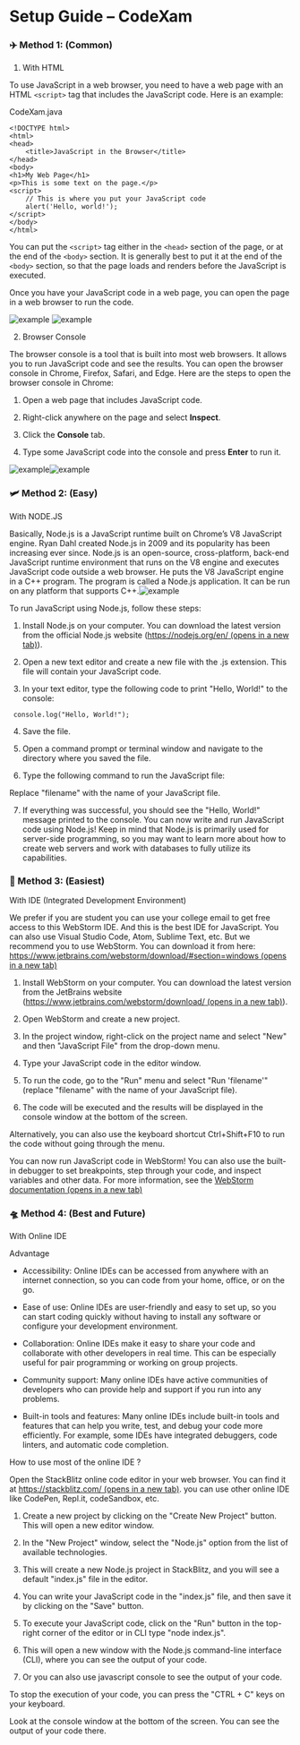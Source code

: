 # Setup Guide – CodeXam
### ✈️ Method 1: (Common)[](#️-method-1-common)

1.  With HTML

To use JavaScript in a web browser, you need to have a web page with an HTML `<script>` tag that includes the JavaScript code. Here is an example:

CodeXam.java

```
<!DOCTYPE html>
<html>
<head>
    <title>JavaScript in the Browser</title>
</head>
<body>
<h1>My Web Page</h1>
<p>This is some text on the page.</p>
<script>
    // This is where you put your JavaScript code
    alert('Hello, world!');
</script>
</body>
</html>
```


You can put the `<script>` tag either in the `<head>` section of the page, or at the end of the `<body>` section. It is generally best to put it at the end of the `<body>` section, so that the page loads and renders before the JavaScript is executed.

Once you have your JavaScript code in a web page, you can open the page in a web browser to run the code.

![example](https://github.com/Subham-Maity/JS-101days-Survive/blob/main/001.Setup%20&%20Installation/picndvid_xam/1.png?raw=true)
![example](https://github.com/Subham-Maity/JS-101days-Survive/blob/main/001.Setup%20%26%20Installation/picndvid_xam/1.png)

2.  Browser Console

The browser console is a tool that is built into most web browsers. It allows you to run JavaScript code and see the results. You can open the browser console in Chrome, Firefox, Safari, and Edge. Here are the steps to open the browser console in Chrome:

1.  Open a web page that includes JavaScript code.
    
2.  Right-click anywhere on the page and select **Inspect**.
    
3.  Click the **Console** tab.
    
4.  Type some JavaScript code into the console and press **Enter** to run it.
    

![example](https://github.com/Subham-Maity/JS-101days-Survive/blob/main/001.Setup%20&%20Installation/picndvid_xam/2.png?raw=true)![example](https://github.com/Subham-Maity/JS-101days-Survive/blob/main/001.Setup%20&%20Installation/picndvid_xam/3.png?raw=true)

### 🛩️ Method 2: (Easy)[](#️-method-2-easy)

With NODE.JS

Basically, Node.js is a JavaScript runtime built on Chrome’s V8 JavaScript engine. Ryan Dahl created Node.js in 2009 and its popularity has been increasing ever since. Node.js is an open-source, cross-platform, back-end JavaScript runtime environment that runs on the V8 engine and executes JavaScript code outside a web browser. He puts the V8 JavaScript engine in a C++ program. The program is called a Node.js application. It can be run on any platform that supports C++.![example](https://upload.wikimedia.org/wikipedia/commons/thumb/b/b2/Ryan_Dahl.jpg/800px-Ryan_Dahl.jpg)

To run JavaScript using Node.js, follow these steps:

1.  Install Node.js on your computer. You can download the latest version from the official Node.js website ([https://nodejs.org/en/ (opens in a new tab)](https://nodejs.org/en/)).
    
2.  Open a new text editor and create a new file with the .js extension. This file will contain your JavaScript code.
    
3.  In your text editor, type the following code to print "Hello, World!" to the console:
    

```
 console.log("Hello, World!");
```


4.  Save the file.
    
5.  Open a command prompt or terminal window and navigate to the directory where you saved the file.
    
6.  Type the following command to run the JavaScript file:
    

Replace "filename" with the name of your JavaScript file.

7.  If everything was successful, you should see the "Hello, World!" message printed to the console. You can now write and run JavaScript code using Node.js! Keep in mind that Node.js is primarily used for server-side programming, so you may want to learn more about how to create web servers and work with databases to fully utilize its capabilities.

### 🚀 Method 3: (Easiest)[](#-method-3-easiest)

With IDE (Integrated Development Environment)

We prefer if you are student you can use your college email to get free access to this WebStorm IDE. And this is the best IDE for JavaScript. You can also use Visual Studio Code, Atom, Sublime Text, etc. But we recommend you to use WebStorm. You can download it from here: [https://www.jetbrains.com/webstorm/download/#section=windows (opens in a new tab)](https://www.jetbrains.com/webstorm/download/#section=windows)

1.  Install WebStorm on your computer. You can download the latest version from the JetBrains website ([https://www.jetbrains.com/webstorm/download/ (opens in a new tab)](https://www.jetbrains.com/webstorm/download/)).
    
2.  Open WebStorm and create a new project.
    
3.  In the project window, right-click on the project name and select "New" and then "JavaScript File" from the drop-down menu.
    
4.  Type your JavaScript code in the editor window.
    
5.  To run the code, go to the "Run" menu and select "Run 'filename'" (replace "filename" with the name of your JavaScript file).
    
6.  The code will be executed and the results will be displayed in the console window at the bottom of the screen.
    

Alternatively, you can also use the keyboard shortcut Ctrl+Shift+F10 to run the code without going through the menu.

You can now run JavaScript code in WebStorm! You can also use the built-in debugger to set breakpoints, step through your code, and inspect variables and other data. For more information, see the [WebStorm documentation (opens in a new tab)](https://www.jetbrains.com/help/webstorm/getting-started-with-webstorm.html)

### 🛸 Method 4: (Best and Future)[](#-method-4-best-and-future)

With Online IDE

Advantage

*   Accessibility: Online IDEs can be accessed from anywhere with an internet connection, so you can code from your home, office, or on the go.
    
*   Ease of use: Online IDEs are user-friendly and easy to set up, so you can start coding quickly without having to install any software or configure your development environment.
    
*   Collaboration: Online IDEs make it easy to share your code and collaborate with other developers in real time. This can be especially useful for pair programming or working on group projects.
    
*   Community support: Many online IDEs have active communities of developers who can provide help and support if you run into any problems.
    
*   Built-in tools and features: Many online IDEs include built-in tools and features that can help you write, test, and debug your code more efficiently. For example, some IDEs have integrated debuggers, code linters, and automatic code completion.
    

How to use most of the online IDE ?

Open the StackBlitz online code editor in your web browser. You can find it at [https://stackblitz.com/ (opens in a new tab)](https://stackblitz.com/). you can use other online IDE like CodePen, Repl.it, codeSandbox, etc.

1.  Create a new project by clicking on the "Create New Project" button. This will open a new editor window.
    
2.  In the "New Project" window, select the "Node.js" option from the list of available technologies.
    
3.  This will create a new Node.js project in StackBlitz, and you will see a default "index.js" file in the editor.
    
4.  You can write your JavaScript code in the "index.js" file, and then save it by clicking on the "Save" button.
    
5.  To execute your JavaScript code, click on the "Run" button in the top-right corner of the editor or in CLI type "node index.js".
    
6.  This will open a new window with the Node.js command-line interface (CLI), where you can see the output of your code.
    
7.  Or you can also use javascript console to see the output of your code.
    

To stop the execution of your code, you can press the "CTRL + C" keys on your keyboard.

Look at the console window at the bottom of the screen. You can see the output of your code there.
